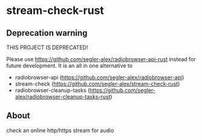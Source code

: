 # stream-check-rust

## Deprecation warning
THIS PROJECT IS DEPRECATED!

Please use https://github.com/segler-alex/radiobrowser-api-rust instead for future development. It is an all in one alternative to 
* radiobrowser-api (https://github.com/segler-alex/radiobrowser-api)
* stream-check (https://github.com/segler-alex/stream-check-rust)
* radiobrowser-cleanup-tasks (https://github.com/segler-alex/radiobrowser-cleanup-tasks-rust)

## About
check an online http/https stream for audio
